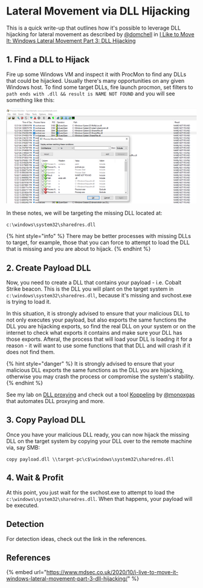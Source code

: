 # Lateral Movement via DLL Hijacking

This is a quick write-up that outlines how it's possible to leverage DLL hijacking for lateral movement as described by [@domchell](https://twitter.com/domchell) in [I Like to Move It: Windows Lateral Movement Part 3: DLL Hijacking](https://www.mdsec.co.uk/2020/10/i-live-to-move-it-windows-lateral-movement-part-3-dll-hijacking/)

## 1. Find a DLL to Hijack

Fire up some Windows VM and inspect it with ProcMon to find any DLLs that could be hijacked. Usually there's many opportunities on any given Windows host. To find some target DLLs, fire launch procmon, set filters to `path ends with .dll && result is NAME NOT FOUND` and you will see something like this:

![](../../.gitbook/assets/image%20%28741%29.png)

In these notes, we will be targeting the missing DLL located at:

```text
c:\windows\system32\sharedres.dll
```

{% hint style="info" %}
There may be better processes with missing DLLs to target, for example, those that you can force to attempt to load the DLL that is missing and you are about to hijack.
{% endhint %}

## 2. Create Payload DLL

Now, you need to create a DLL that contains your payload - i.e. Cobalt Strike beacon. This is the DLL you will plant on the target system in `c:\windows\system32\sharedres.dll`, because it's missing and svchost.exe is trying to load it. 

In this situation, it is strongly advised to ensure that your malicious DLL to not only executes your payload, but also exports the same functions the DLL you are hijacking exports, so find the real DLL on your system or on the internet to check what exports it contains and make sure your DLL has those exports. Afteral, the process that will load your DLL is loading it for a reason - it will want to use some functions that that DLL and will crash if it does not find them.

{% hint style="danger" %}
It is strongly advised to ensure that your malicious DLL exports the same functions as the DLL you are hijacking, otherwise you may crash the process or compromise the system's stability.
{% endhint %}

See my lab on [DLL proxying](../persistence/dll-proxying-for-persistence.md) and check out a tool [Koppeling](https://github.com/monoxgas/Koppeling) by [@monoxgas](https://twitter.com/monoxgas?lang=en) that automates DLL proxying and more.

## 3. Copy Payload DLL

Once you have your malicious DLL ready, you can now hijack the missing DLL on the target system by copying your DLL over to the remote machine via, say SMB:

```text
copy payload.dll \\target-pc\c$\windows\system32\sharedres.dll
```

## 4. Wait & Profit

At this point, you just wait for the svchost.exe to attempt to load the `c:\windows\system32\sharedres.dll`. When that happens, your payload will be executed.

## Detection

For detection ideas, check out the link in the references.

## References

{% embed url="https://www.mdsec.co.uk/2020/10/i-live-to-move-it-windows-lateral-movement-part-3-dll-hijacking/" %}

